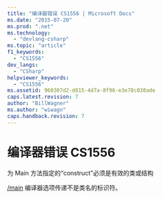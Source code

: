 ```yaml
---
title: "编译器错误 CS1556 | Microsoft Docs"
ms.date: "2015-07-20"
ms.prod: ".net"
ms.technology: 
  - "devlang-csharp"
ms.topic: "article"
f1_keywords: 
  - "CS1556"
dev_langs: 
  - "CSharp"
helpviewer_keywords: 
  - "CS1556"
ms.assetid: 960307d2-d815-4d7a-8f96-e3e78c038ade
caps.latest.revision: 7
author: "BillWagner"
ms.author: "wiwagn"
caps.handback.revision: 7
---
```

# 编译器错误 CS1556
为 Main 方法指定的“construct”必须是有效的类或结构  
  
 [\/main](../../csharp/language-reference/compiler-options/main-compiler-option.md) 编译器选项传递不是类名的标识符。